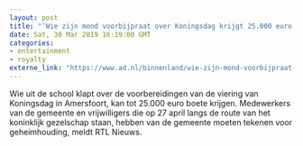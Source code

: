 ```yaml
---
layout: post
title: "‘Wie zijn mond voorbijpraat over Koningsdag krijgt 25.000 euro boete’"
date: Sat, 30 Mar 2019 16:19:00 GMT
categories: 
- entertainment 
- royalty 
externe_link: "https://www.ad.nl/binnenland/wie-zijn-mond-voorbijpraat-over-koningsdag-krijgt-25-000-euro-boete~a56af89c/"
---
```


Wie uit de school klapt over de voorbereidingen van de viering van Koningsdag in Amersfoort, kan tot 25.000 euro boete krijgen. Medewerkers van de gemeente en vrijwilligers die op 27 april langs de route van het koninklijk gezelschap staan, hebben van de gemeente moeten tekenen voor geheimhouding, meldt RTL Nieuws.
